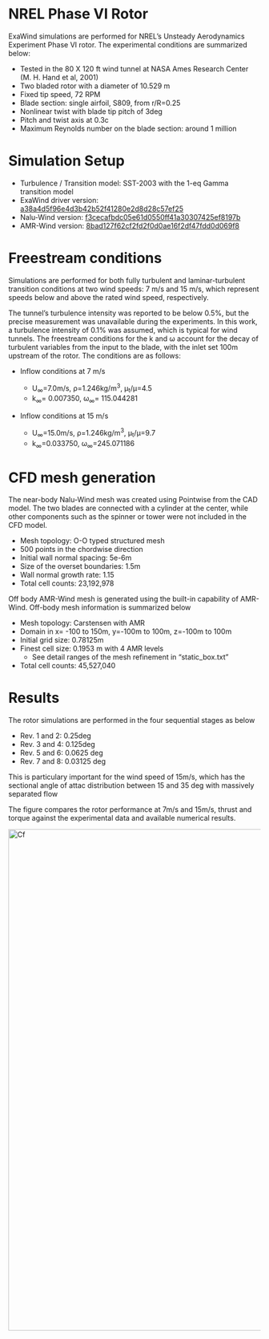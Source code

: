 

# NREL Phase VI Rotor

ExaWind simulations are performed for NREL’s Unsteady Aerodynamics Experiment Phase VI rotor. The experimental conditions are summarized below:

- Tested in the 80 X 120 ft wind tunnel at NASA Ames Research Center (M. H. Hand et al, 2001)
- Two bladed rotor with a diameter of 10.529 m 
- Fixed tip speed, 72 RPM
- Blade section: single airfoil, S809, from r/R=0.25 
- Nonlinear twist with blade tip pitch of 3deg
- Pitch and twist axis at 0.3c
- Maximum Reynolds number on the blade section: around 1 million

# Simulation Setup
- Turbulence / Transition model: SST-2003 with the 1-eq Gamma transition model
- ExaWind driver version: [a38a4d5f96e4d3b42b52f41280e2d8d28c57ef25]( https://github.com/Exawind/exawind-driver/commit/a38a4d5f96e4d3b42b52f41280e2d8d28c57ef25)
- Nalu-Wind version: [f3cecafbdc05e61d0550ff41a30307425ef8197b](https://github.com/Exawind/nalu-wind/commit/f3cecafbdc05e61d0550ff41a30307425ef8197b)
- AMR-Wind version: [8bad127f62cf2fd2f0d0ae16f2df47fdd0d069f8]( https://github.com/Exawind/amr-wind/commit/8bad127f62cf2fd2f0d0ae16f2df47fdd0d069f8)  


# Freestream conditions

Simulations are performed for both fully turbulent and laminar-turbulent transition conditions at two wind speeds: 7 m/s and 15 m/s, which represent speeds below and above the rated wind speed, respectively.

The tunnel’s turbulence intensity was reported to be below 0.5%, but the precise measurement was unavailable during the experiments. In this work, a turbulence intensity of 0.1% was assumed, which is typical for wind tunnels. The freestream conditions for the k and ω account for the decay of turbulent variables from the input to the blade, with the inlet set 100m upstream of the rotor. The conditions are as follows:

- Inflow conditions at 7 m/s
    - U<sub>∞</sub>=7.0m/s, ρ=1.246kg/m<sup>3</sup>, µ<sub>t</sub>/µ=4.5
    - k<sub>∞</sub>= 0.007350, ω<sub>∞</sub>= 115.044281

- Inflow conditions at 15 m/s
    - U<sub>∞</sub>=15.0m/s, ρ=1.246kg/m<sup>3</sup>, µ<sub>t</sub>/µ=9.7
    - k<sub>∞</sub>=0.033750, ω<sub>∞</sub>=245.071186

# CFD mesh generation

The near-body Nalu-Wind mesh was created using Pointwise from the CAD model. The two blades are connected with a cylinder at the center, while other components such as the spinner or tower were not included in the CFD model.
- Mesh topology: O-O typed structured mesh
- 500 points in the chordwise direction
- Initial wall normal spacing: 5e-6m
- Size of the overset boundaries: 1.5m
- Wall normal growth rate: 1.15 
- Total cell counts: 23,192,978

Off body 
AMR-Wind mesh is generated using the built-in capability of AMR-Wind. Off-body mesh information is summarized below 
- Mesh topology: Carstensen with AMR
- Domain in x= -100 to 150m, y=-100m to 100m, z=-100m to 100m
- Initial grid size: 0.78125m
- Finest cell size: 0.1953 m with 4 AMR levels
   - See detail ranges of the mesh refinement in “static_box.txt”
- Total cell counts: 45,527,040

# Results

The rotor simulations are performed in the four sequential stages as below
- Rev. 1 and 2: 0.25deg
- Rev. 3 and 4: 0.125deg
- Rev. 5 and 6: 0.0625 deg
- Rev. 7 and 8: 0.03125 deg 

This is particulary important for the wind speed of 15m/s, which has the sectional angle of attac distribution between 15 and 35 deg with massively separated flow

The figure compares the rotor performance at 7m/s and 15m/s, thrust and torque against the experimental data and available numerical results. 

<img src="figs/pPhaseVi.png" alt="Cf" width="1000">


